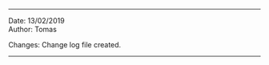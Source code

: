 

************************************************
Date:              13/02/2019        
Author:            Tomas

Changes: Change log file created.
************************************************
